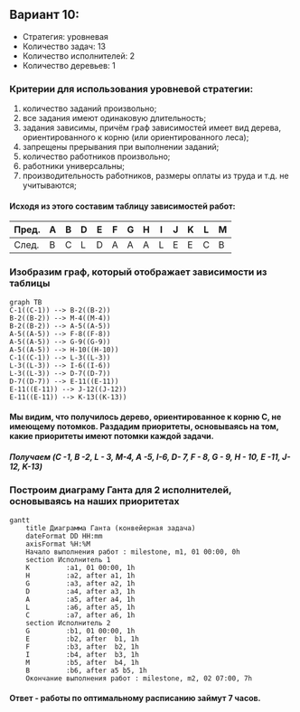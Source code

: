 ## Вариант 10: 
- Стратегия: уровневая
- Количество задач: 13
- Количество исполнителей: 2
- Количество деревьев: 1
### Критерии для использования уровневой стратегии:
1. количество заданий произвольно;
2. все задания имеют одинаковую длительность;
3. задания зависимы, причём граф зависимостей имеет вид дерева, 
ориентированного к корню (или ориентированного леса);
4. запрещены прерывания при выполнении заданий;
5. количество работников произвольно;
6. работники универсальны;
7. производительность работников, размеры оплаты из труда и т.д. не учитываются;

#### Исходя из этого составим таблицу зависимостей работ:
|Пред.|  A  |  B  |  D  |  E  |  F  |  G  |  H  |  I  |  J  |  K  |  L  |  M  |
|-----|-----|-----|-----|-----|-----|-----|-----|-----|-----|-----|-----|-----|
|След.|  B  |  C  |  L  |  D  |  A  |  A  |  A  |  L  |  E  |  E  |  C  |  B  |

### Изобразим граф, который отображает зависимости из таблицы
```mermaid
graph TB
C-1((C-1)) --> B-2((B-2))
B-2((B-2)) --> M-4((M-4))
B-2((B-2)) --> A-5((A-5))
A-5((A-5)) --> F-8((F-8))
A-5((A-5)) --> G-9((G-9))
A-5((A-5)) --> H-10((H-10))
C-1((C-1)) --> L-3((L-3))
L-3((L-3)) --> I-6((I-6))
L-3((L-3)) --> D-7((D-7))
D-7((D-7)) --> E-11((E-11))
E-11((E-11)) --> J-12((J-12))
E-11((E-11)) --> K-13((K-13))
```
#### Мы видим, что получилось дерево, ориентированное к корню C, не имеющему потомков. Раздадим приоритеты, основываясь на том, какие приоритеты имеют потомки каждой задачи.
#####  Получаем (C -1, B -2, L - 3, M-4, A -5, I-6, D- 7, F - 8, G - 9, H - 10, E -11, J-12, K-13)
### Построим диаграму Ганта для 2 исполнителей, основываясь на наших приоритетах

```mermaid
gantt
    title Диаграмма Ганта (конвейерная задача)
    dateFormat DD HH:mm    
    axisFormat %H:%M
    Начало выполнения работ : milestone, m1, 01 00:00, 0h
    section Исполнитель 1
    K         :a1, 01 00:00, 1h
    H         :a2, after a1, 1h
    G         :a3, after a2, 1h
    D         :a4, after a3, 1h
    A         :a5, after a4, 1h
    L         :a6, after a5, 1h
    С 		  :a7, after a6, 1h
    section Исполнитель 2
    G         :b1, 01 00:00, 1h
    E         :b2, after  b1, 1h
    F         :b3, after  b2, 1h
    I         :b4, after  b3, 1h
    M         :b5, after  b4, 1h
    B         :b6, after a5 b5, 1h
    Окончание выполнения работ : milestone, m2, 02 07:00, 7h
```
#### Ответ - работы по оптимальному расписанию займут 7 часов.
